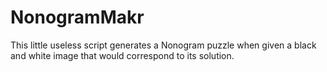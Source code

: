 # NonogramMakr
This little useless script generates a Nonogram puzzle when given a black and white image that would correspond to its solution.
